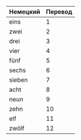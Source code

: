 Немецкий                | Перевод
------------------------|--------
eins                    | 1  
zwei                    | 2
drei                    | 3
vier                    | 4 
fünf                    | 5
sechs                   | 6
sieben                  | 7
acht                    | 8
neun                    | 9 
zehn                    | 10
elf                     | 11
zwölf                   | 12
